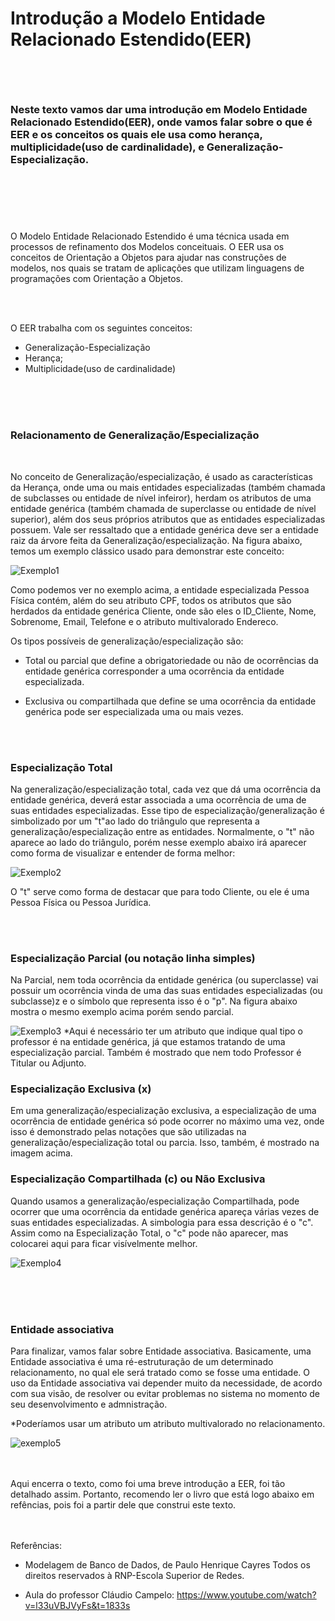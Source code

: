 <h1>

Introdução a Modelo Entidade Relacionado Estendido(EER)

</h1> 



<br>
<br>



<h3>
Neste texto vamos dar uma introdução em Modelo Entidade Relacionado Estendido(EER), onde vamos falar sobre o que é EER e os conceitos os quais ele usa como herança, multiplicidade(uso de cardinalidade), e Generalização-Especialização.
</h3>



#

<br>
<br>
<br>


O Modelo Entidade Relacionado Estendido é uma técnica usada em processos de refinamento dos Modelos conceituais. O EER usa os conceitos de Orientação a Objetos para ajudar nas construções de modelos, nos quais se tratam de aplicações que utilizam linguagens de programações com Orientação a Objetos.

<br>
<br>

O EER trabalha com os seguintes conceitos:
- Generalização-Especialização
- Herança;
- Multiplicidade(uso de cardinalidade)




<br>
<br>
<br>

### **Relacionamento de Generalização/Especialização**

<br>

No conceito de Generalização/especialização, é usado as características da Herança, onde uma ou mais entidades especializadas (também chamada de subclasses ou entidade de nível infeiror), herdam os atributos de uma entidade genérica (também chamada de superclasse ou entidade de nível superior), além dos seus próprios atributos que as entidades especializadas possuem. Vale ser ressaltado que a entidade genérica deve ser a entidade raiz da árvore feita da Generalização/especialização. Na figura abaixo, temos um exemplo clássico usado para demonstrar este conceito:

![Exemplo1](imagens/Exemplo1.jpg)


Como podemos ver no exemplo acima, a entidade especializada Pessoa Física contém, além do seu atributo CPF, todos os atributos que são herdados da entidade genérica Cliente, onde são eles o ID_Cliente, Nome, Sobrenome, Email, Telefone e o atributo multivalorado Endereco.


Os tipos possíveis de generalização/especialização são:

- Total ou parcial que define a obrigatoriedade ou não de ocorrências da entidade genérica
corresponder a uma ocorrência da entidade especializada.

- Exclusiva ou compartilhada que define se uma ocorrência da entidade genérica pode ser
especializada uma ou mais vezes.

<br>
<br>

### **Especialização Total**

Na generalização/especialização total, cada vez que dá uma ocorrência da entidade genérica, deverá estar
associada a uma ocorrência de uma de suas entidades especializadas. Esse tipo de especialização/generalização é simbolizado por um "t"ao lado do triângulo que representa a
generalização/especialização entre as entidades. Normalmente, o "t" não aparece ao lado do triângulo, porém nesse exemplo abaixo irá aparecer como forma de visualizar e entender de forma melhor:

![Exemplo2](imagens/Exemplo2.jpg)

O "t" serve como forma de destacar que para todo Cliente, ou ele é uma Pessoa Física ou Pessoa Jurídica.

<br>
<br>

### **Especialização Parcial (ou notação linha simples)**

Na Parcial, nem toda ocorrência da entidade genérica (ou superclasse) vai possuir um ocorrência vinda de uma das suas entidades especializadas (ou subclasse)z e o símbolo que representa isso é o "p". Na figura abaixo mostra o mesmo exemplo acima porém sendo parcial.

![Exemplo3](imagens/Exemplo3.jpg)
*Aqui é necessário ter um atributo que indique qual tipo o professor é na entidade genérica, já que estamos tratando de uma especialização parcial. Também é mostrado que nem todo Professor é Titular ou Adjunto.


### **Especialização Exclusiva (x)**
Em uma generalização/especialização exclusiva, a especialização de uma ocorrência de entidade genérica só pode ocorrer no máximo uma vez, onde isso é demonstrado pelas notações que são utilizadas na generalização/especialização total ou parcia. Isso, também, é mostrado na imagem acima.


### **Especialização Compartilhada (c) ou Não Exclusiva**
Quando usamos a generalização/especialização Compartilhada, pode ocorrer que uma ocorrência da entidade genérica apareça várias vezes de suas entidades especializadas. A simbologia para essa descrição é o "c". Assim como na Especialização Total, o "c" pode não aparecer, mas colocarei aqui para ficar visívelmente melhor.

![Exemplo4](imagens/Exemplo4.jpg)


<br>
<br>
<br>


### **Entidade associativa**


Para finalizar, vamos falar sobre Entidade associativa. Basicamente, uma Entidade associativa é uma ré-estruturação de um determinado relacionamento, no qual ele será tratado como se fosse uma entidade. O uso da Entidade associativa vai depender muito da necessidade, de acordo com sua visão, de resolver ou evitar problemas no sistema no momento de seu desenvolvimento e admnistração.

*Poderíamos usar um atributo um atributo multivalorado no
relacionamento. 


![exemplo5](imagens/Exemplo5.jpg)


<br>
<br>
Aqui encerra o texto, como foi uma breve introdução a EER, foi tão detalhado assim. Portanto, recomendo ler o livro que está logo abaixo em refências, pois foi a partir dele que construi este texto. 



<br>
<br>
<br>

Referências:
- Modelagem de Banco de Dados, de Paulo Henrique Cayres Todos os direitos reservados à RNP-Escola Superior de Redes.

- Aula do professor Cláudio Campelo:
https://www.youtube.com/watch?v=l33uVBJVyFs&t=1833s